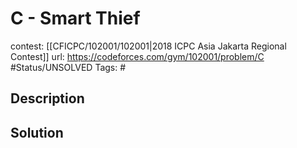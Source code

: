 # C - Smart Thief

contest: [[CFICPC/102001/102001|2018 ICPC Asia Jakarta Regional Contest]]
url: https://codeforces.com/gym/102001/problem/C
#Status/UNSOLVED
Tags: #

## Description

## Solution

